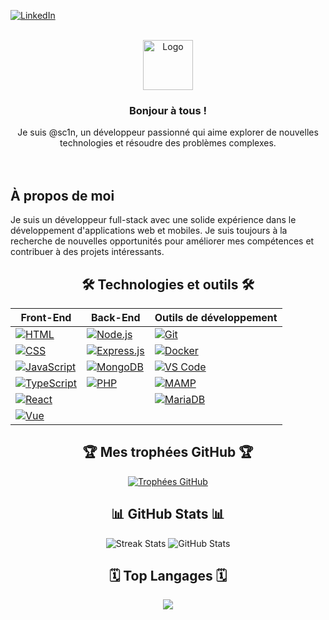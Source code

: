
[![LinkedIn][linkedin-shield]][linkedin-url]


[linkedin-shield]: https://img.shields.io/badge/LinkedIn-Connect-blue?style=for-the-badge&logo=linkedin
[linkedin-url]: https://www.linkedin.com/in/votre-profile




<!-- PROJECT LOGO -->
<br />
<div align="center">
  <a href="https://github.com/othneildrew/Best-README-Template">
    <img src="images/logo.png" alt="Logo" width="80" height="80">
  </a>

  <h3 align="center">Bonjour à tous !</h3>

  <p align="center">
   Je suis @sc1n, un développeur passionné qui aime explorer de nouvelles technologies et résoudre des problèmes complexes.
    <br />
    <br />
    <br />

  </p>
</div>

## À propos de moi

Je suis un développeur full-stack avec une solide expérience dans le développement d'applications web et mobiles. Je suis toujours à la recherche de nouvelles opportunités pour améliorer mes compétences et contribuer à des projets intéressants.

<h2 align="center">🛠️ Technologies et outils 🛠️</h2>

<div align="center">

| Front-End                          | Back-End                          | Outils de développement            |
| ----------------------------------- | ---------------------------------- | ---------------------------------- |
| [![HTML][html-badge]][html-url]     | [![Node.js][nodejs-badge]][nodejs-url] | [![Git][git-badge]][git-url]       |
| [![CSS][css-badge]][css-url]       | [![Express.js][expressjs-badge]][expressjs-url] | [![Docker][docker-badge]][docker-url] |
| [![JavaScript][js-badge]][js-url]  | [![MongoDB][mongodb-badge]][mongodb-url] | [![VS Code][vscode-badge]][vscode-url] |
| [![TypeScript][typescript-badge]][typescript-url] | [![PHP][php-badge]][php-url]     | [![MAMP][mamp-badge]][mamp-url] |
| [![React][react-badge]][react-url]  |  | [![MariaDB][mariadb-badge]][mariadb-url] |
| [![Vue][vue-badge]][vue-url]        |                                    |                                    |

</div>

<!-- Badges -->
[html-badge]: https://img.shields.io/badge/HTML-E34F26?style=for-the-badge&logo=html5&logoColor=white
[html-url]: https://developer.mozilla.org/en-US/docs/Web/HTML

[css-badge]: https://img.shields.io/badge/CSS-1572B6?style=for-the-badge&logo=css3&logoColor=white
[css-url]: https://developer.mozilla.org/en-US/docs/Web/CSS

[js-badge]: https://img.shields.io/badge/JavaScript-F7DF1E?style=for-the-badge&logo=javascript&logoColor=black
[js-url]: https://developer.mozilla.org/en-US/docs/Web/JavaScript

[typescript-badge]: https://img.shields.io/badge/TypeScript-3178C6?style=for-the-badge&logo=typescript&logoColor=white
[typescript-url]: https://www.typescriptlang.org/

[react-badge]: https://img.shields.io/badge/React-61DAFB?style=for-the-badge&logo=react&logoColor=black
[react-url]: https://reactjs.org/

[vue-badge]: https://img.shields.io/badge/Vue.js-4FC08D?style=for-the-badge&logo=vue.js&logoColor=white
[vue-url]: https://vuejs.org/

[nodejs-badge]: https://img.shields.io/badge/Node.js-339933?style=for-the-badge&logo=node.js&logoColor=white
[nodejs-url]: https://nodejs.org/

[expressjs-badge]: https://img.shields.io/badge/Express.js-000000?style=for-the-badge&logo=express&logoColor=white
[expressjs-url]: https://expressjs.com/

[mongodb-badge]: https://img.shields.io/badge/MongoDB-47A248?style=for-the-badge&logo=mongodb&logoColor=white
[mongodb-url]: https://www.mongodb.com/

[git-badge]: https://img.shields.io/badge/Git-F05032?style=for-the-badge&logo=git&logoColor=white
[git-url]: https://git-scm.com/

[docker-badge]: https://img.shields.io/badge/Docker-2496ED?style=for-the-badge&logo=docker&logoColor=white
[docker-url]: https://www.docker.com/

[vscode-badge]: https://img.shields.io/badge/VS%20Code-007ACC?style=for-the-badge&logo=visualstudiocode&logoColor=white
[vscode-url]: https://code.visualstudio.com/

[python-badge]: https://img.shields.io/badge/Python-3776AB?style=for-the-badge&logo=python&logoColor=white
[python-url]: https://www.python.org/

[php-badge]: https://img.shields.io/badge/PHP-777BB4?style=for-the-badge&logo=php&logoColor=white
[php-url]: https://www.php.net/

[mariadb-badge]: https://img.shields.io/badge/MariaDB-003545?style=for-the-badge&logo=mariadb&logoColor=white
[mariadb-url]: https://mariadb.org/

[mamp-badge]: https://img.shields.io/badge/MAMP-F2C811?style=for-the-badge&logo=mamp&logoColor=white
[mamp-url]: https://www.mamp.info/en/





  <h2 align="center">🏆 Mes trophées GitHub 🏆</h2>

<p align="center">
  <a href="https://github.com/ryo-ma/github-profile-trophy">
    <img src="https://github-profile-trophy.vercel.app/?username=sc1n&theme=onedark&column=8&margin-w=15&margin-h=15" alt="Trophées GitHub">
  </a>
</p>


<h2 align="center">📊 GitHub Stats 📊</h2>

<p align="center">
  <img src="https://github-readme-streak-stats.herokuapp.com/?user=sc1n&theme=dracula" alt="Streak Stats" />
  <img src="https://github-readme-stats.vercel.app/api?username=sc1n&show_icons=true&theme=dracula" alt="GitHub Stats" />
</p>

<h2 align="center">🗓️ Top Langages 🗓️</h2>

<p align="center">
  <img src="https://github-readme-stats.vercel.app/api/top-langs/?username=sc1n&langs_count=8" />
</p>
